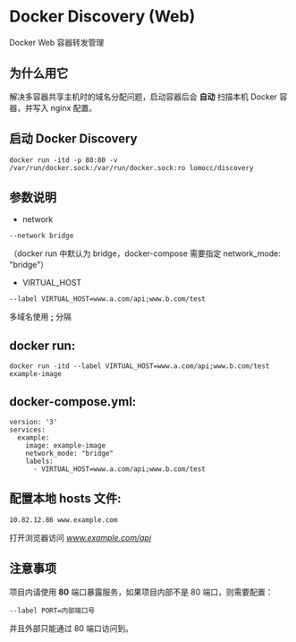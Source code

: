# Docker Discovery (Web)

Docker Web 容器转发管理

## 为什么用它

解决多容器共享主机时的域名分配问题，启动容器后会 **自动** 扫描本机 Docker 容器，并写入 nginx 配置。

## 启动 Docker Discovery

```
docker run -itd -p 80:80 -v /var/run/docker.sock:/var/run/docker.sock:ro lomocc/discovery
```

## 参数说明
* network

```
--network bridge
```
（docker run 中默认为 bridge，docker-compose 需要指定 network_mode: "bridge"）
* VIRTUAL_HOST

```
--label VIRTUAL_HOST=www.a.com/api;www.b.com/test
```
多域名使用 **;** 分隔

## docker run:

```
docker run -itd --label VIRTUAL_HOST=www.a.com/api;www.b.com/test example-image
```
## docker-compose.yml:

```
version: '3'
services:
  example:
    image: example-image
    network_mode: "bridge"
    labels:
      - VIRTUAL_HOST=www.a.com/api;www.b.com/test
```
## 配置本地 hosts 文件:

```
10.82.12.86 www.example.com
```
打开浏览器访问 *www.example.com/api*

## 注意事项
项目内请使用 **80** 端口暴露服务，如果项目内部不是 80 端口，则需要配置：
```
--label PORT=内部端口号
```
并且外部只能通过 80 端口访问到。
